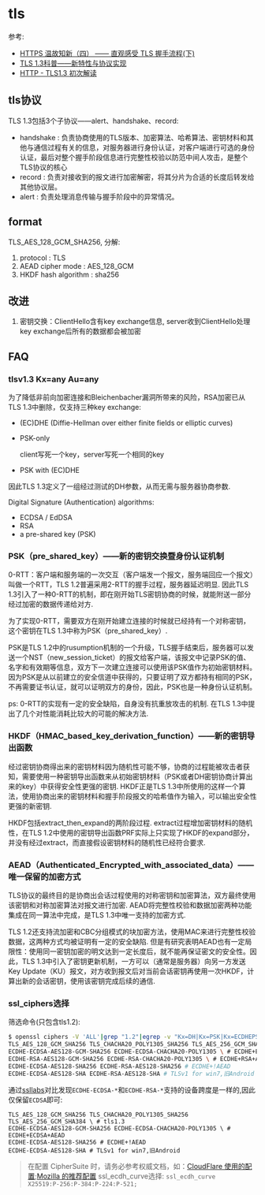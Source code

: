 # tls
参考:
- [HTTPS 温故知新（四） —— 直观感受 TLS 握手流程(下)](https://halfrost.com/https_tls1-3_handshake/)
- [TLS 1.3科普——新特性与协议实现](https://zhuanlan.zhihu.com/p/28850798)
- [HTTP - TLS1.3 初次解读](https://cloud.tencent.com/developer/article/2123171)

## tls协议
TLS 1.3包括3个子协议——alert、handshake、record:

- handshake : 负责协商使用的TLS版本、加密算法、哈希算法、密钥材料和其他与通信过程有关的信息，对服务器进行身份认证，对客户端进行可选的身份认证，最后对整个握手阶段信息进行完整性校验以防范中间人攻击，是整个TLS协议的核心
- record : 负责对接收到的报文进行加密解密，将其分片为合适的长度后转发给其他协议层。
- alert : 负责处理消息传输与握手阶段中的异常情况。 

## format
TLS_AES_128_GCM_SHA256, 分解:
1. protocol : TLS
1. AEAD cipher mode : AES_128_GCM
1. HKDF hash algorithm : sha256

## 改进
1. 密钥交换：ClientHello含有key exchange信息, server收到ClientHello处理key exchange后所有的数据都会被加密

## FAQ
### tlsv1.3 Kx=any Au=any
为了降低非前向加密连接和Bleichenbacher漏洞所带来的风险，RSA加密已从TLS 1.3中删除，仅支持三种key exchange:
- (EC)DHE (Diffie-Hellman over either finite fields or elliptic curves)
- PSK-only

    client写死一个key，server写死一个相同的key
- PSK with (EC)DHE

因此TLS 1.3定义了一组经过测试的DH参数，从而无需与服务器协商参数.

Digital Signature (Authentication) algorithms:
- ECDSA / EdDSA
- RSA
- a pre-shared key (PSK)

### PSK（pre_shared_key）——新的密钥交换暨身份认证机制
0-RTT：客户端和服务端的一次交互（客户端发一个报文，服务端回应一个报文）叫做一个RTT，TLS 1.2普遍采用2-RTT的握手过程，服务器延迟明显. 因此TLS 1.3引入了一种0-RTT的机制，即在刚开始TLS密钥协商的时候，就能附送一部分经过加密的数据传递给对方.

为了实现0-RTT，需要双方在刚开始建立连接的时候就已经持有一个对称密钥，这个密钥在TLS 1.3中称为PSK（pre_shared_key）.

PSK是TLS 1.2中的rusumption机制的一个升级，TLS握手结束后，服务器可以发送一个NST（new_session_ticket）的报文给客户端，该报文中记录PSK的值、名字和有效期等信息，双方下一次建立连接可以使用该PSK值作为初始密钥材料。因为PSK是从以前建立的安全信道中获得的，只要证明了双方都持有相同的PSK，不再需要证书认证，就可以证明双方的身份，因此，PSK也是一种身份认证机制。 

ps: 0-RTT的实现有一定的安全缺陷，自身没有抗重放攻击的机制. 在TLS 1.3中提出了几个对性能消耗比较大的可能的解决方法.

### HKDF（HMAC_based_key_derivation_function）——新的密钥导出函数

经过密钥协商得出来的密钥材料因为随机性可能不够，协商的过程能被攻击者获知，需要使用一种密钥导出函数来从初始密钥材料（PSK或者DH密钥协商计算出来的key）中获得安全性更强的密钥. HKDF正是TLS 1.3中所使用的这样一个算法，使用协商出来的密钥材料和握手阶段报文的哈希值作为输入，可以输出安全性更强的新密钥.

HKDF包括extract_then_expand的两阶段过程. extract过程增加密钥材料的随机性，在TLS 1.2中使用的密钥导出函数PRF实际上只实现了HKDF的expand部分，并没有经过extract，而直接假设密钥材料的随机性已经符合要求.

### AEAD（Authenticated_Encrypted_with_associated_data）——唯一保留的加密方式

TLS协议的最终目的是协商出会话过程使用的对称密钥和加密算法，双方最终使用该密钥和对称加密算法对报文进行加密. AEAD将完整性校验和数据加密两种功能集成在同一算法中完成，是TLS 1.3中唯一支持的加密方式.

TLS 1.2还支持流加密和CBC分组模式的块加密方法，使用MAC来进行完整性校验数据，这两种方式均被证明有一定的安全缺陷. 但是有研究表明AEAD也有一定局限性：使用同一密钥加密的明文达到一定长度后，就不能再保证密文的安全性。因此，TLS 1.3中引入了密钥更新机制，一方可以（通常是服务器）向另一方发送Key Update（KU）报文，对方收到报文后对当前会话密钥再使用一次HKDF，计算出新的会话密钥，使用该密钥完成后续的通信.

### ssl_ciphers选择
筛选命令(只包含tls1.2):
```sh
$ openssl ciphers -V 'ALL'|grep "1.2"|egrep -v "Kx=DH|Kx=PSK|Kx=ECDHEPSK|RSAPSK|Camellia"|egrep -v "Enc=AESGCM\(256\)|Enc=AESCCM\(256\)|Enc=AESCCM8"|grep -v "Mac=SHA384"|egrep -v "Enc=AES\(256\)"|column  -t
TLS_AES_128_GCM_SHA256 TLS_CHACHA20_POLY1305_SHA256 TLS_AES_256_GCM_SHA384 \ # tls1.3
ECDHE-ECDSA-AES128-GCM-SHA256 ECDHE-ECDSA-CHACHA20-POLY1305 \ # ECDHE+ECDSA+AEAD
ECDHE-RSA-AES128-GCM-SHA256 ECDHE-RSA-CHACHA20-POLY1305 \ # ECDHE+RSA+AEAD
ECDHE-ECDSA-AES128-SHA256 ECDHE-RSA-AES128-SHA256 # ECDHE+!AEAD
ECDHE-ECDSA-AES128-SHA ECDHE-RSA-AES128-SHA # TLSv1 for win7,旧Android
```

通过[ssllabs](https://www.ssllabs.com/ssltest/analyze.html)对比发现`ECDHE-ECDSA-*`和`ECDHE-RSA-*`支持的设备跨度是一样的,因此仅保留`ECDSA`即可:
```
TLS_AES_128_GCM_SHA256 TLS_CHACHA20_POLY1305_SHA256 TLS_AES_256_GCM_SHA384 \ # tls1.3
ECDHE-ECDSA-AES128-GCM-SHA256 ECDHE-ECDSA-CHACHA20-POLY1305 \ # ECDHE+ECDSA+AEAD
ECDHE-ECDSA-AES128-SHA256 # ECDHE+!AEAD
ECDHE-ECDSA-AES128-SHA # TLSv1 for win7,旧Android
```

> 在配置 CipherSuite 时，请务必参考权威文档，如：[CloudFlare 使用的配置](https://github.com/cloudflare/sslconfig/blob/master/conf);[Mozilla 的推荐配置](https://wiki.mozilla.org/Security/Server_Side_TLS#Recommended_configurations)
> ssl_ecdh_curve选择: `ssl_ecdh_curve   X25519:P-256:P-384:P-224:P-521;`